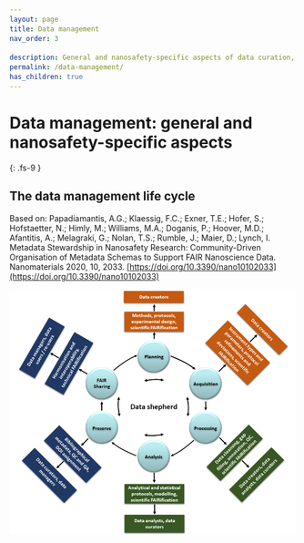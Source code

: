 ```yaml
---
layout: page
title: Data management
nav_order: 3

description: General and nanosafety-specific aspects of data curation, storage and sharing
permalink: /data-management/
has_children: true
---
```

# Data management: general and nanosafety-specific aspects
{: .fs-9 }

## The data management life cycle
Based on: Papadiamantis, A.G.; Klaessig, F.C.; Exner, T.E.; Hofer, S.; Hofstaetter, N.; Himly, M.; Williams, M.A.; Doganis, P.; Hoover, M.D.; Afantitis, A.; Melagraki, G.; Nolan, T.S.; Rumble, J.; Maier, D.; Lynch, I. Metadata Stewardship in Nanosafety Research: Community-Driven Organisation of Metadata Schemas to Support FAIR Nanoscience Data. Nanomaterials 2020, 10, 2033. [https://doi.org/10.3390/nano10102033](https://doi.org/10.3390/nano10102033)

![](../images/DataLifeCycle.png)